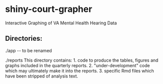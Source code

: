# shiny-court-grapher
Interactive Graphing of VA Mental Health Hearing Data

## Directories: ##

./app -- to be renamed

./reports
  This directory contains:
	1. code to produce the tables, figures and graphs included in the quarterly reports.
        2. "under-development" code which may ultimately make it into the reports.
        3. specific Rmd files which have been stripped of analysis text.



